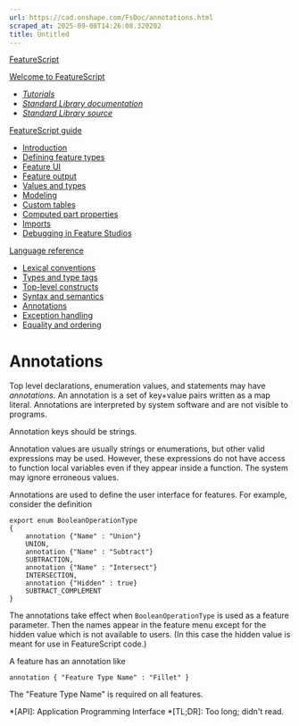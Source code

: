 ```yaml
---
url: https://cad.onshape.com/FsDoc/annotations.html
scraped_at: 2025-09-08T14:26:08.320202
title: Untitled
---
```


[FeatureScript](index.html)

[Welcome to FeatureScript](index.html)

  * [_Tutorials_](tutorials/create-a-slot-feature.html)
  * [ _Standard Library documentation_](library.html)
  * [ _Standard Library source_](/documents/12312312345abcabcabcdeff)

[FeatureScript guide](intro.html)

  * [Introduction](intro.html)
  * [Defining feature types](feature-types.html)
  * [Feature UI](uispec.html)
  * [Feature output](output.html)
  * [Values and types](variables.html)
  * [Modeling](modeling.html)
  * [Custom tables](tables.html)
  * [Computed part properties](computed-part-properties.html)
  * [Imports](imports.html)
  * [Debugging in Feature Studios](debugging-in-feature-studios.html)

[Language reference](tokens.html)

  * [Lexical conventions](tokens.html)
  * [Types and type tags](type-tags.html)
  * [Top-level constructs](top-level.html)
  * [Syntax and semantics](syntax.html)
  * [Annotations](annotations.html)
  * [Exception handling](exceptions.html)
  * [Equality and ordering](relational.html)

# Annotations

Top level declarations, enumeration values, and statements may have
_annotations_. An annotation is a set of key+value pairs written as a map
literal. Annotations are interpreted by system software and are not visible to
programs.

Annotation keys should be strings.

Annotation values are usually strings or enumerations, but other valid
expressions may be used. However, these expressions do not have access to
function local variables even if they appear inside a function. The system may
ignore erroneous values.

Annotations are used to define the user interface for features. For example,
consider the definition

    
    
    export enum BooleanOperationType
    {
        annotation {"Name" : "Union"}
        UNION,
        annotation {"Name" : "Subtract"}
        SUBTRACTION,
        annotation {"Name" : "Intersect"}
        INTERSECTION,
        annotation {"Hidden" : true}
        SUBTRACT_COMPLEMENT
    }
    

The annotations take effect when `BooleanOperationType` is used as a feature
parameter. Then the names appear in the feature menu except for the hidden
value which is not available to users. (In this case the hidden value is meant
for use in FeatureScript code.)

A feature has an annotation like

    
    
    annotation { "Feature Type Name" : "Fillet" }
    

The "Feature Type Name" is required on all features.

  *[API]: Application Programming Interface
  *[TL;DR]: Too long; didn't read.

